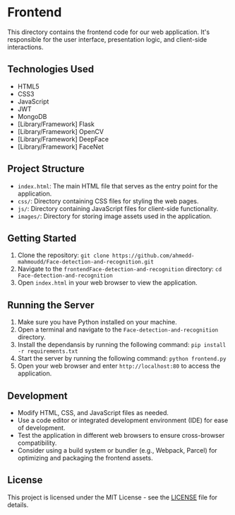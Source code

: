 # Frontend

This directory contains the frontend code for our web application. It's responsible for the user interface, presentation logic, and client-side interactions.

## Technologies Used

- HTML5
- CSS3
- JavaScript
- JWT
- MongoDB
- [Library/Framework] Flask
- [Library/Framework] OpenCV
- [Library/Framework] DeepFace
- [Library/Framework] FaceNet


## Project Structure

- `index.html`: The main HTML file that serves as the entry point for the application.
- `css/`: Directory containing CSS files for styling the web pages.
- `js/`: Directory containing JavaScript files for client-side functionality.
- `images/`: Directory for storing image assets used in the application.

## Getting Started

1. Clone the repository: `git clone https://github.com/ahmedd-mahmoudd/Face-detection-and-recognition.git`
2. Navigate to the `frontendFace-detection-and-recognition` directory: `cd Face-detection-and-recognition`
3. Open `index.html` in your web browser to view the application.

## Running the Server

1. Make sure you have Python installed on your machine.
2. Open a terminal and navigate to the `Face-detection-and-recognition` directory.
3. Install the dependansis by running the following command: `pip install -r requirements.txt`
4. Start the server by running the following command: `python frontend.py`
5. Open your web browser and enter `http://localhost:80` to access the application.

## Development

- Modify HTML, CSS, and JavaScript files as needed.
- Use a code editor or integrated development environment (IDE) for ease of development.
- Test the application in different web browsers to ensure cross-browser compatibility.
- Consider using a build system or bundler (e.g., Webpack, Parcel) for optimizing and packaging the frontend assets.

## License

This project is licensed under the MIT License - see the [LICENSE](LICENSE) file for details.
